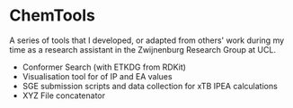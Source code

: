 # ChemTools

A series of tools that I developed, or adapted from others' work during my time as a research assistant in the Zwijnenburg Research Group at UCL.

* Conformer Search (with ETKDG from RDKit)
* Visualisation tool for of IP and EA values
* SGE submission scripts and data collection for xTB IPEA calculations
* XYZ File concatenator
